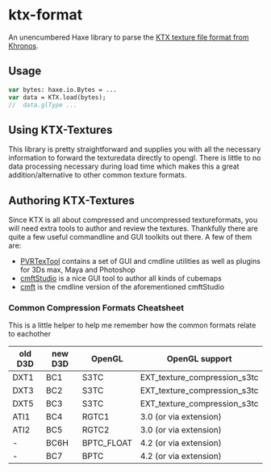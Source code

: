# ktx-format

An unencumbered Haxe library to parse the [KTX texture file format from Khronos](https://www.khronos.org/opengles/sdk/tools/KTX/file_format_spec/).

## Usage

```haxe
var bytes: haxe.io.Bytes = ...
var data = KTX.load(bytes);
//  data.glType ...
```

## Using KTX-Textures
This library is pretty straightforward and supplies you with all the necessary information to forward the texturedata directly to opengl. There is little to no data processing necessary during load time which makes this a great addition/alternative to other common texture formats.

## Authoring KTX-Textures
Since KTX is all about compressed and uncompressed textureformats, you will need extra tools to author and review the textures. Thankfully there are quite a few useful commandline and GUI toolkits out there. A few of them are:
 * [PVRTexTool](https://community.imgtec.com/developers/powervr/tools/pvrtextool/) contains a set of GUI and cmdline utilities as well as plugins for 3Ds max, Maya and Photoshop
 * [cmftStudio](https://github.com/dariomanesku/cmftstudio) is a nice GUI tool to author all kinds of cubemaps
 * [cmft](https://github.com/dariomanesku/cmft) is the cmdline version of the aforementioned cmftStudio

### Common Compression Formats Cheatsheet
This is a little helper to help me remember how the common formats relate to eachother

| old D3D | new D3D | OpenGL | OpenGL support |
|--- | --- | --- | --- |
| DXT1 | BC1 | S3TC | EXT_texture_compression_s3tc |
| DXT3 | BC2 | S3TC | EXT_texture_compression_s3tc |
| DXT5 |BC3 | S3TC | EXT_texture_compression_s3tc |
| ATI1 | BC4 | RGTC1 | 3.0 (or via extension) |
| ATI2 | BC5 | RGTC2 | 3.0 (or via extension) |
| - | BC6H | BPTC_FLOAT |	4.2 (or via extension) |
| - | BC7 | BPTC | 4.2 (or via extension) |
